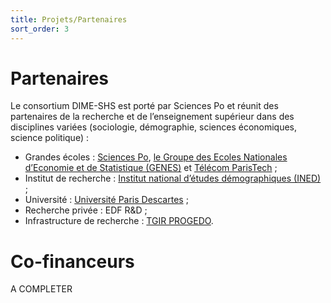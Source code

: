 ```yaml
---
title: Projets/Partenaires
sort_order: 3
---
```


# Partenaires
Le consortium DIME-SHS est porté par Sciences Po et réunit des partenaires de la recherche et de l’enseignement supérieur dans des disciplines variées (sociologie, démographie, sciences économiques, science politique) :
- Grandes écoles : [Sciences Po](http://sciencespo.fr/fr), [le Groupe des Ecoles Nationales d’Economie et de Statistique (GENES)](http://www.groupe-genes.fr/) et [Télécom ParisTech](https://www.telecom-paristech.fr/) ;
- Institut de recherche : [Institut national d’études démographiques (INED)](https://www.ined.fr/) ;
- Université : [Université Paris Descartes](https://www.univ-paris5.fr/) ;
- Recherche privée : EDF R&D ;
- Infrastructure de recherche : [TGIR PROGEDO](www.progedo.fr).

# Co-financeurs
A COMPLETER

